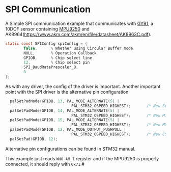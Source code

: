 # SPI Communication

A Simple SPI communication example that communicates with [GY91](https://artofcircuits.com/product/10dof-gy-91-4-in-1-mpu-9250-and-bmp280-multi-sensor-module), a 10DOF sensor containing [MPU9250](https://www.invensense.com/wp-content/uploads/2015/02/PS-MPU-9250A-01-v1.1.pdf) and AK8964(https://www.akm.com/akm/en/file/datasheet/AK8963C.pdf). 

```C
static const SPIConfig spiConfig = {
		false,      % Whether using Circular Buffer mode
		NULL,       % Operation Callback
		GPIOB,      % Chip select line
		12,         % Chip select pin
		SPI_BaudRatePrescaler_8,      
		0
};
``` 
As with any driver, the config of the driver is important. Another important point with the SPI driver is the alternative pin configuration

```C
  palSetPadMode(GPIOB, 13, PAL_MODE_ALTERNATE(5) |
                             PAL_STM32_OSPEED_HIGHEST);       /* New SCK.     */
  palSetPadMode(GPIOB, 14, PAL_MODE_ALTERNATE(5) |
                             PAL_STM32_OSPEED_HIGHEST);       /* New MISO.    */
  palSetPadMode(GPIOB, 15, PAL_MODE_ALTERNATE(5) |
                             PAL_STM32_OSPEED_HIGHEST);       /* New MOSI.    */
  palSetPadMode(GPIOB, 12, PAL_MODE_OUTPUT_PUSHPULL |
                             PAL_STM32_OSPEED_HIGHEST);       /* New CS.      */
  palSetPad(GPIOB, 12);
```
Alternative pin configurations can be found in STM32 manual. 

This example just reads `WHO_AM_I` register and if the MPU9250 is properly connected, it should reply with `0x71`.# 
<!--stackedit_data:
eyJoaXN0b3J5IjpbMTY5NTUwNzkzMV19
-->